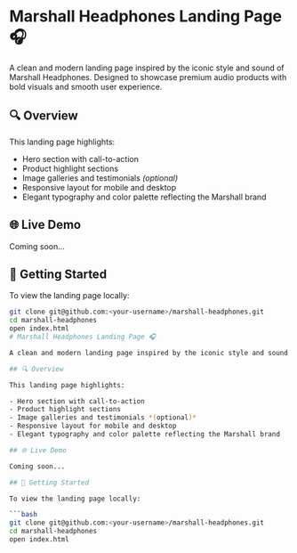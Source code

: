 # Marshall Headphones Landing Page 🎧

A clean and modern landing page inspired by the iconic style and sound of Marshall Headphones. Designed to showcase premium audio products with bold visuals and smooth user experience.

## 🔍 Overview

This landing page highlights:

- Hero section with call-to-action
- Product highlight sections
- Image galleries and testimonials _(optional)_
- Responsive layout for mobile and desktop
- Elegant typography and color palette reflecting the Marshall brand

## 🌐 Live Demo

Coming soon...

## 🚀 Getting Started

To view the landing page locally:

````bash
git clone git@github.com:<your-username>/marshall-headphones.git
cd marshall-headphones
open index.html
# Marshall Headphones Landing Page 🎧

A clean and modern landing page inspired by the iconic style and sound of Marshall Headphones. Designed to showcase premium audio products with bold visuals and smooth user experience.

## 🔍 Overview

This landing page highlights:

- Hero section with call-to-action
- Product highlight sections
- Image galleries and testimonials *(optional)*
- Responsive layout for mobile and desktop
- Elegant typography and color palette reflecting the Marshall brand

## 🌐 Live Demo

Coming soon...

## 🚀 Getting Started

To view the landing page locally:

```bash
git clone git@github.com:<your-username>/marshall-headphones.git
cd marshall-headphones
open index.html
````
